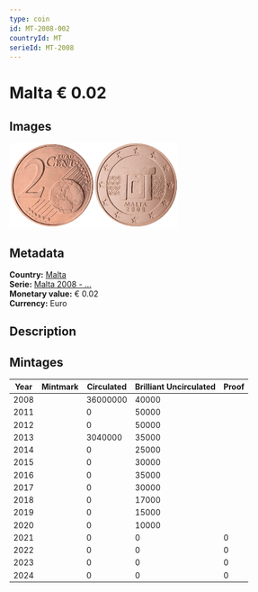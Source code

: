 ```yaml
---
type: coin
id: MT-2008-002
countryId: MT
serieId: MT-2008
---
```


# Malta € 0.02

## Images

<img src="../../../Images/common-2007-002.webp" height="150" alt="Front image"><img src="Images/malta-2008-002.webp" height="150" alt="Back image">

## Metadata

**Country:** [Malta](../index.md)\
**Serie:** [Malta 2008 - ...](index.md)\
**Monetary value:** € 0.02\
**Currency:** Euro

## Description

## Mintages

| Year | Mintmark | Circulated | Brilliant Uncirculated | Proof |
| ---- | -------- | ---------- | ---------------------- | ----- |
| 2008 |          | 36000000   | 40000                  |       |
| 2011 |          | 0          | 50000                  |       |
| 2012 |          | 0          | 50000                  |       |
| 2013 |          | 3040000    | 35000                  |       |
| 2014 |          | 0          | 25000                  |       |
| 2015 |          | 0          | 30000                  |       |
| 2016 |          | 0          | 35000                  |       |
| 2017 |          | 0          | 30000                  |       |
| 2018 |          | 0          | 17000                  |       |
| 2019 |          | 0          | 15000                  |       |
| 2020 |          | 0          | 10000                  |       |
| 2021 |          | 0          | 0                      | 0     |
| 2022 |          | 0          | 0                      | 0     |
| 2023 |          | 0          | 0                      | 0     |
| 2024 |          | 0          | 0                      | 0     |
